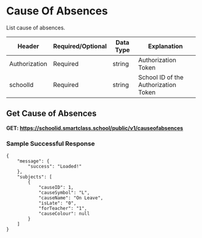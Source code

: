 # Cause Of Absences
List cause of absences.

Header | Required/Optional | Data Type | Explanation
------ | ----------------- | --------- | -----------
Authorization | Required | string | Authorization Token
schoolId | Required | string | School ID of the Authorization Token


## Get Cause of Absences

**GET: https://schoolid.smartclass.school/public/v1/causeofabsences**

### Sample Successful Response
```
{
    "message": {
        "success": "Loaded!"
    },
    "subjects": [
        {
            "causeID": 1,
            "causeSymbol": "L",
            "causeName": "On Leave",
            "isLate": "0",
            "forTeacher": "1",
            "causeColour": null
        }
    ]
}
```
